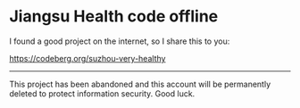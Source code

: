 # Jiangsu Health code offline

I found a good project on the internet, so I share this to you:

<https://codeberg.org/suzhou-very-healthy>

----

This project has been abandoned and this account will be permanently deleted to protect information security. Good luck.

